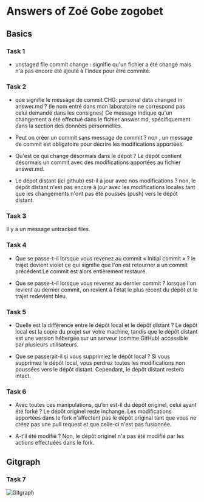 # Answers of Zoé Gobe zogobet

## Basics
### Task 1
- unstaged file commit change : signifie qu'un fichier a été changé mais n'a pas encore été ajouté à l'index pour être commité.
### Task 2
- que signifie le message de commit CHG: personal data changed in answer.md ?
(le nom entré dans mon laboratoire ne correspond pas celui demandé dans les consignes)
Ce message indique qu'un changement a été effectué dans le fichier answer.md, spécifiquement dans la section des données personnelles.

- Peut on créer un commit sans message de commit ?
non , un message de commit est obligatoire pour décrire les modifications apportées.

- Qu'est ce qui change désormais dans le dépot ?
Le dépôt contient désormais un commit avec des modifications apportées au fichier answer.md.

- Le dépot distant (ici github) est-il à jour avec nos modifications ?
non, le dépôt distant n'est pas encore à jour avec les modifications locales tant que les changements n'ont pas été poussés (push) vers le dépôt distant.
### Task 3
Il y a un message untracked files.
### Task 4
- Que se passe-t-il lorsque vous revenez au commit « Initial commit » ? 
le trajet devient violet ce qui signifie que l'on est retourner a un commit précédent.Le commit est alors entièrement restauré.

- Que se passe-t-il lorsque vous revenez au dernier commit ?
lorsque l'on revient au dernier commit, on revient à l'état le plus récent du dépôt et le trajet redevient bleu.
### Task 5
- Quelle est la différence entre le dépôt local et le dépôt distant ?
Le dépôt local est la copie du projet sur votre machine, tandis que le dépôt distant est une version hébergée sur un serveur (comme GitHub) accessible par plusieurs 
utilisateurs.

- Que se passerait-il si vous supprimiez le dépôt local ?
Si vous supprimez le dépôt local, vous perdrez toutes les modifications non poussées vers le dépôt distant. Cependant, le dépôt distant restera intact.
### Task 6
- Avec toutes ces manipulations, qu’en est-il du dépôt originel, celui ayant été
forké ?
Le dépôt originel reste inchangé. Les modifications apportées dans le fork n'affectent pas le dépôt original tant que vous ne créez pas une pull request et que celle-ci n'est pas fusionnée.

- A-t’il été modifié ?
Non, le dépôt originel n'a pas été modifié par les actions effectuées dans le fork.
## Gitgraph

### Task 7

![Gitgraph](img/gitgraph.svg)